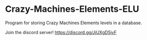 # Crazy-Machines-Elements-ELU
Program for storing Crazy Machines Elements levels in a database.

Join the discord server! https://discord.gg/JjUXgD5jvF
